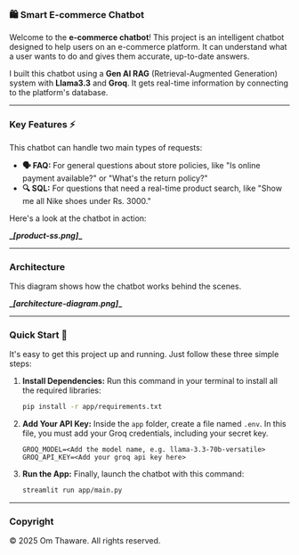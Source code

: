 ### 🛍️ Smart E-commerce Chatbot

Welcome to the **e-commerce chatbot**\! This project is an intelligent chatbot designed to help users on an e-commerce platform. It can understand what a user wants to do and gives them accurate, up-to-date answers.

I built this chatbot using a **Gen AI RAG** (Retrieval-Augmented Generation) system with **Llama3.3** and **Groq**. It gets real-time information by connecting to the platform's database.

-----

### Key Features ⚡️

This chatbot can handle two main types of requests:

  * **🗣️ FAQ:** For general questions about store policies, like "Is online payment available?" or "What's the return policy?"
  * **🔍 SQL:** For questions that need a real-time product search, like "Show me all Nike shoes under Rs. 3000."

Here's a look at the chatbot in action:

**\_*****[product-ss.png]*****\_**

-----

### Architecture

This diagram shows how the chatbot works behind the scenes.

**\_*****[architecture-diagram.png]*****\_**

-----

### Quick Start 🚀

It's easy to get this project up and running. Just follow these three simple steps:

1.  **Install Dependencies:**
    Run this command in your terminal to install all the required libraries:
    ```bash
    pip install -r app/requirements.txt
    ```
2.  **Add Your API Key:**
    Inside the `app` folder, create a file named `.env`. In this file, you must add your Groq credentials, including your secret key.
    ```text
    GROQ_MODEL=<Add the model name, e.g. llama-3.3-70b-versatile>
    GROQ_API_KEY=<Add your groq api key here>
    ```
3.  **Run the App:**
    Finally, launch the chatbot with this command:
    ```bash
    streamlit run app/main.py
    ```

-----

### Copyright

© 2025 Om Thaware. All rights reserved.